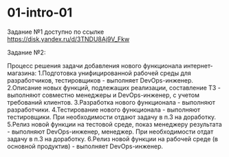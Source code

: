# 01-intro-01

Задание №1 доступно по ссылке https://disk.yandex.ru/d/3TNDU8Aj9V_Fkw

Задание №2:

Процесс решения задачи добавления нового функционала интернет-магазина:
1.Подготовка унифицированной рабочей среды для разработчиков, тестировщиков - выполняет DevOps-инженер.
2.Описание новых функций, подлежащих реализации, составление ТЗ - выполняют совместно менеджеры и DevOps-инженер, с учетом требований клиентов.
3.Разработка нового функционала - выполняют разработчики.
4.Тестирование нового функционала - выполняют тестировщики. При необходимости отдают задачу в п.3 на доработку.
5.Релиз новой функции на тестовой среде, показ менеджеру результата - выполняют DevOps-инженер, менеджер. При необходимости отдат задачу в п.3 на доработку.
6.Релиз новой функции на рабочей среде (в основной продуктив) - выполняет DevOps-инженер.
